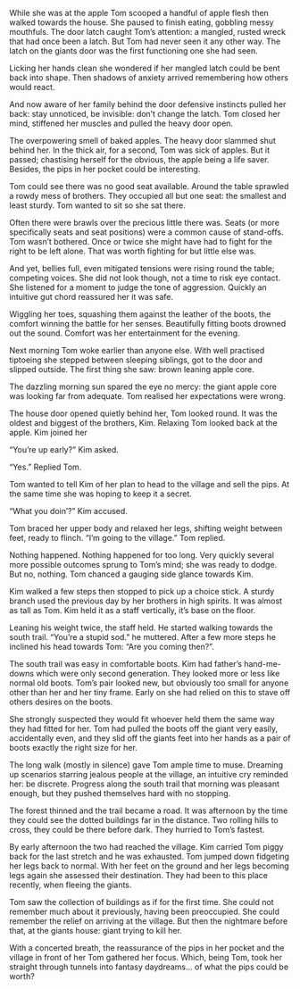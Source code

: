 While she was at the apple Tom scooped a handful of apple flesh then walked towards the house. She paused to finish eating, gobbling messy mouthfuls. The door latch caught Tom’s attention: a mangled, rusted wreck that had once been a latch. But Tom had never seen it any other way. The latch on the giants door was the first functioning one she had seen. 

Licking her hands clean she wondered if her mangled latch could be bent back into shape. Then shadows of anxiety arrived remembering how others would react. 

And now aware of her family behind the door defensive instincts pulled her back: stay unnoticed, be invisible: don’t change the latch. Tom closed her mind, stiffened her muscles and pulled the heavy door open.

The overpowering smell of baked apples. The heavy door slammed shut behind her. In the thick air, for a second, Tom was sick of apples. But it passed; chastising herself for the obvious, the apple being a life saver. Besides, the pips in her pocket could be interesting. 

Tom could see there was no good seat available. Around the table sprawled a rowdy mess of brothers. They occupied all but one seat: the smallest and least sturdy. Tom wanted to sit so she sat there.

Often there were brawls over the precious little there was. Seats (or more specifically seats and seat positions) were a common cause of stand-offs. Tom wasn’t bothered. Once or twice she might have had to fight for the right to be left alone. That was worth fighting for but little else was. 

And yet, bellies full, even mitigated tensions were rising round the table; competing voices. She did not look though, not a time to risk eye contact. She listened for a moment to judge the tone of aggression. Quickly an intuitive gut chord reassured her it was safe.

Wiggling her toes, squashing them against the leather of the boots, the comfort winning the battle for her senses. Beautifully fitting boots drowned out the sound. Comfort was her entertainment for the evening.

Next morning Tom woke earlier than anyone else. With well practised tiptoeing she stepped between sleeping siblings, got to the door and slipped outside. The first thing she saw: brown leaning apple core. 

The dazzling morning sun spared the eye no mercy: the giant apple core was looking far from adequate. Tom realised her expectations were wrong. 

The house door opened quietly behind her, Tom looked round. It was the oldest and biggest of the brothers, Kim. Relaxing Tom looked back at the apple. Kim joined her 

“You’re up early?” Kim asked.

“Yes.” Replied Tom.

Tom wanted to tell Kim of her plan to head to the village and sell the pips. At the same time she was hoping to keep it a secret. 

“What you doin’?” Kim accused. 

Tom braced her upper body and relaxed her legs, shifting weight between feet, ready to flinch. “I’m going to the village.” Tom replied.

Nothing happened. Nothing happened for too long. Very quickly several more possible outcomes sprung to Tom’s mind; she was ready to dodge. But no, nothing. Tom chanced a gauging side glance towards Kim.

Kim walked a few steps then stopped to pick up a choice stick. A sturdy branch used the previous day by her brothers in high spirits. It was almost as tall as Tom. Kim held it as a staff vertically, it’s base on the floor. 

Leaning his weight twice, the staff held. He started walking towards the south trail. “You’re a stupid sod.” he muttered. After a few more steps he inclined his head towards Tom: “Are you coming then?”.

The south trail was easy in comfortable boots. Kim had father’s hand-me-downs which were only second generation. They looked more or less like normal old boots. Tom’s pair looked new, but obviously too small for anyone other than her and her tiny frame. Early on she had relied on this to stave off others desires on the boots.

She strongly suspected they would fit whoever held them the same way they had fitted for her. Tom had pulled the boots off the giant very easily, accidentally even, and they slid off the giants feet into her hands as a pair of boots exactly the right size for her. 

The long walk (mostly in silence) gave Tom ample time to muse. Dreaming up scenarios starring jealous people at the village, an intuitive cry reminded her: be discrete. Progress along the south trail that morning was pleasant enough, but they pushed themselves hard with no stopping.

The forest thinned and the trail became a road. It was afternoon by the time they could see the dotted buildings far in the distance. Two rolling hills to cross, they could be there before dark. They hurried to Tom’s fastest.

By early afternoon the two had reached the village. Kim carried Tom piggy back for the last stretch and he was exhausted. Tom jumped down fidgeting her legs back to normal. With her feet on the ground and her legs becoming legs again she assessed their destination. They had been to this place recently, when fleeing the giants.

Tom saw the collection of buildings as if for the first time. She could not remember much about it previously, having been preoccupied. She could remember the relief on arriving at the village. But then the nightmare before that, at the giants house: giant trying to kill her.

With a concerted breath, the reassurance of the pips in her pocket and the village in front of her Tom gathered her focus. Which, being Tom, took her straight through tunnels into fantasy daydreams... of what the pips could be worth?
